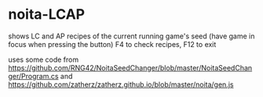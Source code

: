 # noita-LCAP

shows LC and AP recipes of the current running game's seed (have game in focus when pressing the button)
F4 to check recipes, F12 to exit

uses some code from https://github.com/RNG42/NoitaSeedChanger/blob/master/NoitaSeedChanger/Program.cs
and https://github.com/zatherz/zatherz.github.io/blob/master/noita/gen.js
